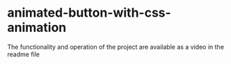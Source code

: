 # animated-button-with-css-animation
The functionality and operation of the project are available as a video in the readme file
